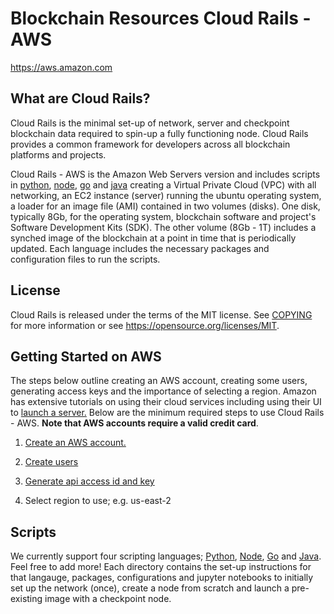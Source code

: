 Blockchain Resources Cloud Rails - AWS
======================================

https://aws.amazon.com

What are Cloud Rails?
---------------------

Cloud Rails is the minimal set-up of network, server and checkpoint
blockchain data required to spin-up a fully functioning node.  Cloud
Rails provides a common framework for developers across all blockchain
platforms and projects.

Cloud Rails - AWS is the Amazon Web Servers version and includes
scripts in [python](python), [node](node), [go](go) and [java](java)
creating a Virtual Private Cloud (VPC) with all networking, an EC2
instance (server) running the ubuntu operating system, a loader for an
image file (AMI) contained in two volumes (disks). One disk, typically
8Gb, for the operating system, blockchain software and project's
Software Development Kits (SDK).  The other volume (8Gb - 1T) includes
a synched image of the blockchain at a point in time that is
periodically updated. Each language includes the necessary packages
and configuration files to run the scripts.


License
-------

Cloud Rails is released under the terms of the MIT license. See
[COPYING](COPYING.md) for more information or see
https://opensource.org/licenses/MIT.


Getting Started on AWS
----------------------

The steps below outline creating an AWS account, creating some users,
generating access keys and the importance of selecting a region.  Amazon has extensive tutorials on using their cloud services including using their UI to [launch a server.](https://aws.amazon.com/getting-started/tutorials/launch-a-virtual-machine)  Below are the minimum required steps to use Cloud Rails - AWS.  **Note that AWS accounts require a valid credit card**.

1. [Create an AWS account.](https://portal.aws.amazon.com/billing/signup)  
  
2. [Create users]()

3. [Generate api access id and key]()

4. Select region to use; e.g. us-east-2


Scripts  
-------

We currently support four scripting languages;
[Python](python/README.md), [Node](node), [Go](go) and [Java](java).
Feel free to add more!  Each directory contains the set-up
instructions for that langauge, packages, configurations and jupyter
notebooks to initially set up the network (once), create a node from
scratch and launch a pre-existing image with a checkpoint node.





  
